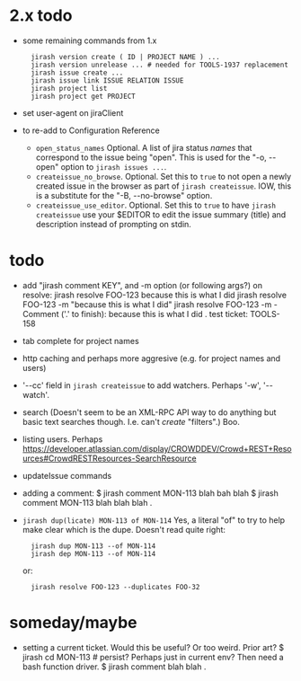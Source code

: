 # 2.x todo

- some remaining commands from 1.x

        jirash version create ( ID | PROJECT NAME ) ...
        jirash version unrelease ... # needed for TOOLS-1937 replacement
        jirash issue create ...
        jirash issue link ISSUE RELATION ISSUE
        jirash project list
        jirash project get PROJECT

- set user-agent on jiraClient

- to re-add to Configuration Reference
    - `open_status_names` Optional. A list of jira status *names* that correspond
      to the issue being "open". This is used for the "-o, --open" option to
      `jirash issues ...`.
    - `createissue_no_browse`. Optional. Set this to `true` to not open a newly
      created issue in the browser as part of `jirash createissue`. IOW, this is a
      substitute for the "-B, --no-browse" option.
    - `createissue_use_editor`. Optional. Set this to `true` to have `jirash
      createissue` use your $EDITOR to edit the issue summary (title) and
      description instead of prompting on stdin.

# todo

- add "jirash comment KEY", and -m option (or following args?) on resolve:
        jirash resolve FOO-123 because this is what I did
        jirash resolve FOO-123 -m "because this is what I did"
        jirash resolve FOO-123 -m -
        Comment ('.' to finish):
        because this is what I did
        .
  test ticket: TOOLS-158
- tab complete for project names
- http caching and perhaps more aggresive (e.g. for project names and users)
- '--cc' field in `jirash createissue` to add watchers. Perhaps '-w', '--watch'.
- search (Doesn't seem to be an XML-RPC API way to do anything
  but basic text searches though. I.e. can't *create* "filters".)
  Boo.
- listing users. Perhaps https://developer.atlassian.com/display/CROWDDEV/Crowd+REST+Resources#CrowdRESTResources-SearchResource
- updateIssue commands
- adding a comment:
    $ jirash comment MON-113 blah bah blah
    $ jirash comment MON-113
    blah blah
    blah
    .
- `jirash dup(licate) MON-113 of MON-114`  Yes, a literal "of" to try to
  help make clear which is the dupe. Doesn't read quite right:

        jirash dup MON-113 --of MON-114
        jirash dep MON-113 --of MON-114

  or:

        jirash resolve FOO-123 --duplicates FOO-32

# someday/maybe

- setting a current ticket. Would this be useful? Or too weird. Prior art?
    $ jirash cd MON-113   # persist? Perhaps just in current env? Then need a bash function driver.
    $ jirash comment
    blah blah
    .
